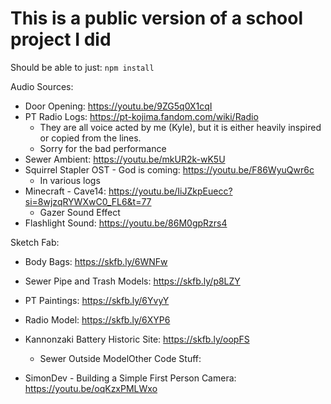 # This is a public version of a school project I did

Should be able to just: `npm install`

Audio Sources:

* Door Opening: https://youtu.be/9ZG5q0X1cqI
* PT Radio Logs: https://pt-kojima.fandom.com/wiki/Radio
  * They are all voice acted by me (Kyle), but it is either heavily inspired or copied from the lines.
  * Sorry for the bad performance
* Sewer Ambient: https://youtu.be/mkUR2k-wK5U
* Squirrel Stapler OST - God is coming: https://youtu.be/F86WyuQwr6c
  * In various logs
* Minecraft - Cave14: https://youtu.be/IiJZkpEuecc?si=8wjzqRYWXwC0_FL6&t=77
  * Gazer Sound Effect
* Flashlight Sound: https://youtu.be/86M0gpRzrs4

Sketch Fab:

* Body Bags: https://skfb.ly/6WNFw
* Sewer Pipe and Trash Models: https://skfb.ly/p8LZY
* PT Paintings: https://skfb.ly/6YvyY
* Radio Model: https://skfb.ly/6XYP6
* Kannonzaki Battery Historic Site: https://skfb.ly/oopFS

  * Sewer Outside ModelOther Code Stuff:
* SimonDev - Building a Simple First Person Camera: https://youtu.be/oqKzxPMLWxo
